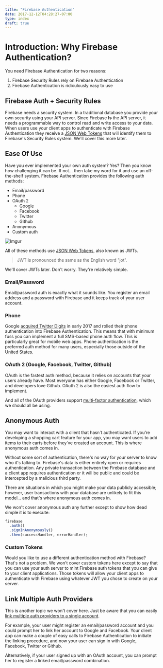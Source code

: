 ```yaml
---
title: "Firebase Authentication"
date: 2017-12-12T04:28:27-07:00
type: index
draft: true
---
```



# Introduction: Why Firebase Authentication?

You need Firebase Authentication for two reasons:

1. Firebase Security Rules rely on Firebase Authentication
2. Firebase Authentication is ridiculously easy to use

## Firebase Auth + Security Rules

Firebase needs a security system. In a traditional database you provide your own security using your
API server. Since Firebase **Is** the API server, it needs a programmable way to control read and
write access to your data. When users use your client apps to authenticate with Firebase
Authentication they receive a [JSON Web Tokens](https://jwt.io/) that will identify them to
Firebase's Security Rules system. We'll cover this more later.

## Ease Of Use

Have you ever implemented your own auth system? Yes? Then you know how challenging it can be. If
not... then take my word for it and use an off-the-shelf system. Firebase Authentication provides
the following auth methods:

* Email/password
* Phone
* OAuth 2
  * Google
  * Facebook
  * Twitter
  * Github
* Anonymous
* Custom auth

![Imgur](https://i.imgur.com/5K9DW4z.png)

All of these methods use [JSON Web Tokens](https://jwt.io/), also known as JWTs.

> JWT is pronounced the same as the English word "jot".

We'll cover JWTs later. Don't worry. They're relatively simple.

### Email/Password

Email/password auth is exactly what it sounds like. You register an email address and a password
with Firebase and it keeps track of your user account.

### Phone

Google [acquired Twitter Digits](https://firebase.googleblog.com/2017/01/FabricJoinsGoogle17.html)
in early 2017 and rolled their phone authentication into Firebase Authentication. This means that
with minimum fuss you can implement a full SMS-based phone auth flow. This is particularly great for
mobile web apps. Phone authentication is the preferred auth method for many users, especially those
outside of the United States.

### OAuth 2 (Google, Facebook, Twitter, Github)

OAuth is the fastest auth method, because it relies on accounts that your users already have. Most
everyone has either Google, Facebook or Twitter, and developers love Github. OAuth 2 is also the
easiest auth flow to implement.

And all of the OAuth providers support
[multi-factor authentication](https://en.wikipedia.org/wiki/Multi-factor_authentication), which we
should all be using.

## Anonymous Auth

You may want to interact with a client that hasn't authenticated. If you're developing a shopping
cart feature for your app, you may want users to add items to their carts before they've created an
account. This is where anonymous auth comes in.

Without some sort of authentication, there's no way for your server to know who it's talking to.
Firebase's data is either entirely open or requires authentication. Any private transaction between
the Firebase database and a client app requires authentication or it will be public and could be
intercepted by a malicious third party.

There are situations in which you might make your data publicly accessible; however, user
transactions with your database are unlikely to fit this model... and that's where anonymous auth
comes in.

We won't cover anonymous auth any further except to show how dead simple it is to execute:

```javascript
firebase
  .auth()
  .signInAnonymously()
  .then(successHandler, errorHandler);
```

### Custom Tokens

Would you like to use a different authentication method with Firebase? That's not a problem. We
won't cover custom tokens here except to say that you can use your auth server to mint Firebase auth
tokens that you can give to your client applications. Those tokens will allow your client apps to
authenticate with Firebase using whatever JWT you chose to create on your server.

## Link Multiple Auth Providers

This is another topic we won't cover here. Just be aware that you can easily
[link multiple auth providers to a single account](https://firebase.google.com/docs/auth/web/account-linking).

For example, your user might register an email/password account and you could prompt her to link her
account to Google and Facebook. Your client app can make a couple of easy calls to Firebase
Authentication to initiate the linking procedure, and now your user can sign in with Google,
Facebook, Twitter or Github.

Alternatively, if your user signed up with an OAuth account, you can prompt her to register a linked
email/password combination.

